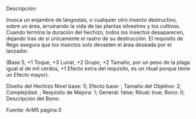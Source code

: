 Descripción: <p>Invoca un enjambre de langostas, o cualquier otro insecto destructivo, sobre un área, arruinando la vida de las plantas silvestres y los cultivos. Cuando termina la duración del hechizo, todos los insectos desaparecen, dejando tras de sí únicamente el rastro de su destrucción. El requisito de Rego asegura que los insectos solo devasten el área deseada por el lanzador.</p><p>(Base 5, +1 Toque, +3 Lunar, +2 Grupo, +2 Tamaño, por un peso de la plaga igual al de mil cerdos, +1 Efecto extra del requisito, es un ritual porque tiene un Efecto mayor).</p><p></p>

Diseño del Hechizo
Nivel base: 5; Efecto base: ;  Tamaño del Objetivo: 2; Complejidad: ; Requisito de Mejora: 1; General: false; Ritual: true; Bono: 0; Descripción del Bono: 

Fuente: ArM5 página 0